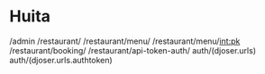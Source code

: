 # Huita

/admin
/restaurant/
/restaurant/menu/
/restaurant/menu/<int:pk>
/restaurant/booking/
/restaurant/api-token-auth/
auth/(djoser.urls)
auth/(djoser.urls.authtoken)
